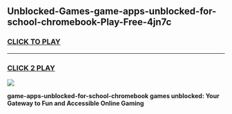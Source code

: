 
## Unblocked-Games-game-apps-unblocked-for-school-chromebook-Play-Free-4jn7c
<h3>
<a href="https://premium76.site?title=game-apps-unblocked-for-school-chromebook&ref=18A1">CLICK TO PLAY</a></h3>
<hr>

<h3>
<a href="https://premium76.site?title=game-apps-unblocked-for-school-chromebook&ref=18A1">CLICK 2 PLAY</a>
  
</h3>

<a href="https://premium76.site?title=game-apps-unblocked-for-school-chromebook&ref=18A1"><img src="https://clearcache.store/games.png"></a>


**game-apps-unblocked-for-school-chromebook games unblocked: Your Gateway to Fun and Accessible Online Gaming**

